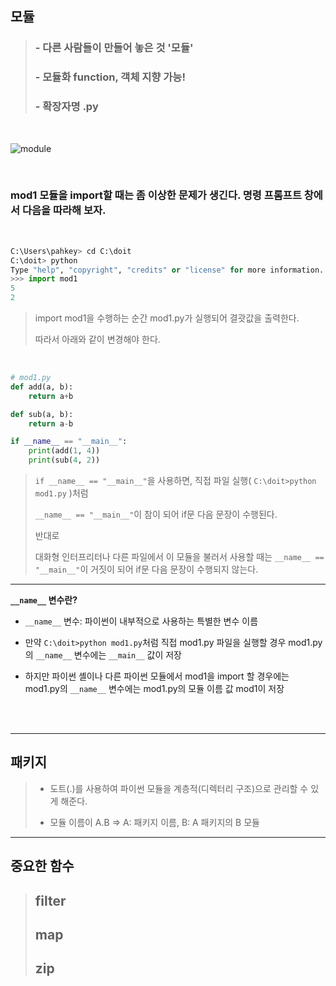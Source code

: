 ## 모듈

> ### - 다른 사람들이 만들어 놓은 것 '모듈'
>
> ### - 모듈화 function, 객체 지향 가능!
>
> ### - 확장자명 .py

<br>

![module](https://user-images.githubusercontent.com/57430754/72131202-eb238d80-33be-11ea-9509-b15e8be5d130.png)

<br>

### mod1 모듈을 import할 때는 좀 이상한 문제가 생긴다. 명령 프롬프트 창에서 다음을 따라해 보자.

<br>

```python
C:\Users\pahkey> cd C:\doit
C:\doit> python
Type "help", "copyright", "credits" or "license" for more information.
>>> import mod1
5
2
```

> import mod1을 수행하는 순간 mod1.py가 실행되어 결괏값을 출력한다.
>
> 따라서 아래와 같이 변경해야 한다.

<br>

```python
# mod1.py 
def add(a, b): 
    return a+b

def sub(a, b): 
    return a-b

if __name__ == "__main__":
    print(add(1, 4))
    print(sub(4, 2))
```

> `if __name__ == "__main__"`을 사용하면, 직접 파일 실행( `C:\doit>python mod1.py` )처럼 
>
>  `__name__ == "__main__"`이 참이 되어 if문 다음 문장이 수행된다.
>
> 반대로
>
> 대화형 인터프리터나 다른 파일에서 이 모듈을 불러서 사용할 때는 `__name__ == "__main__"`이 거짓이 되어 if문 다음 문장이 수행되지 않는다.

---

**`__name__` 변수란?**

- `__name__` 변수: 파이썬이 내부적으로 사용하는 특별한 변수 이름

- 만약 `C:\doit>python mod1.py`처럼 직접 mod1.py 파일을 실행할 경우 mod1.py의 `__name__` 변수에는 `__main__` 값이 저장
- 하지만 파이썬 셸이나 다른 파이썬 모듈에서 mod1을 import 할 경우에는 mod1.py의 `__name__` 변수에는 mod1.py의 모듈 이름 값 mod1이 저장

<br>

<br>

---

## 패키지

> - 도트(.)를 사용하여 파이썬 모듈을 계층적(디렉터리 구조)으로 관리할 수 있게 해준다.
>
> - 모듈 이름이 A.B   => A: 패키지 이름, B: A 패키지의 B 모듈

---

## 중요한 함수

> ## filter
>
> ## map
>
> ## zip